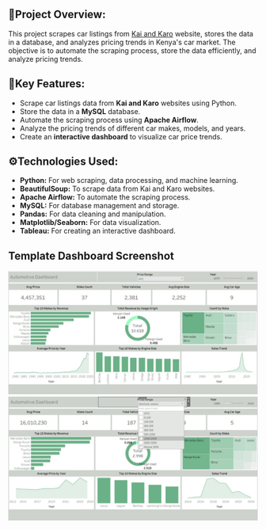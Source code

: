 ## 🚗Project Overview:

This project scrapes car listings from [Kai and Karo](https://www.kaiandkaro.com/vehicles?model__make__vehicle_type=Automobile)  website, stores the data in a database, and analyzes pricing trends in Kenya's car market. The objective is to automate the scraping process, store the data efficiently, and analyze pricing trends.

## 🧠Key Features:

* Scrape car listings data from **Kai and Karo** websites using Python.
* Store the data in a **MySQL** database.
* Automate the scraping process using **Apache Airflow**.
* Analyze the pricing trends of different car makes, models, and years.
* Create an **interactive dashboard** to visualize car price trends.

## ⚙️Technologies Used:

* **Python:** For web scraping, data processing, and machine learning.
* **BeautifulSoup:** To scrape data from Kai and Karo websites.
* **Apache Airflow:** To automate the scraping process.
* **MySQL:** For database management and storage.
* **Pandas:** For data cleaning and manipulation.
* **Matplotlib/Seaborn:** For data visualization.
* **Tableau:** For creating an interactive dashboard.

## Template Dashboard Screenshot

![](https://github.com/MithamoMorgan/Drive_Data_Analytics/blob/master/Img1.jpg)
![](https://github.com/MithamoMorgan/Drive_Data_Analytics/blob/master/Img2.jpg)
